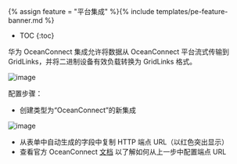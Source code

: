 {% assign feature = "平台集成" %}{% include templates/pe-feature-banner.md %}

* TOC
{:toc}

华为 OceanConnect 集成允许将数据从 OceanConnect 平台流式传输到 GridLinks，并将二进制设备有效负载转换为 GridLinks 格式。


 ![image](/images/user-guide/integrations/ocean-connect-integration.svg)

配置步骤：

- 创建类型为“OceanConnect”的新集成

![image](/images/user-guide/integrations/oceanconnect.png) 

- 从表单中自动生成的字段中复制 HTTP 端点 URL（以红色突出显示）
- 查看官方 OceanConnect [文档](https://support.huawei.com/enterprise/en/cloud-computing/oceanconnect-platform-pid-22559503)
  以了解如何从上一步中配置端点 URL